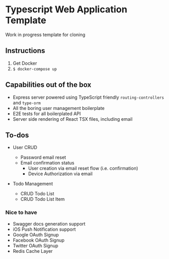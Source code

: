 # Typescript Web Application Template

Work in progress template for cloning

## Instructions

1. Get Docker
2. `$ docker-compose up`

## Capabilities out of the box

- Express server powered using TypeScript friendly `routing-controllers` and `type-orm`
- All the boring user management boilerplate
- E2E tests for all boilerplated API
- Server side rendering of React TSX files, including email

## To-dos

- User CRUD
  - Password email reset
  - Email confirmation status
    - User creation via email reset flow (i.e. confirmation)
    - Device Authorization via email

- Todo Management
  - CRUD Todo List
  - CRUD Todo List Item

### Nice to have

- Swagger docs generation support
- iOS Push Notification support
- Google OAuth Signup
- Facebook OAuth Signup
- Twitter OAuth Signup
- Redis Cache Layer